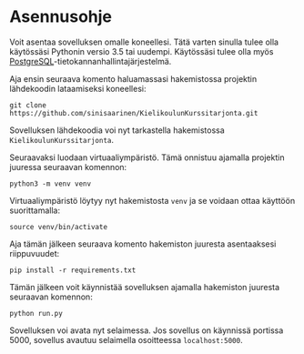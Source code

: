 # Asennusohje

Voit asentaa sovelluksen omalle koneellesi. Tätä varten sinulla tulee olla käytössäsi Pythonin versio 3.5 tai uudempi. Käytössäsi tulee olla myös [PostgreSQL](https://www.postgresql.org/)-tietokannanhallintajärjestelmä. 

Aja ensin seuraava komento haluamassasi hakemistossa projektin lähdekoodin lataamiseksi koneellesi:
```
git clone https://github.com/sinisaarinen/KielikoulunKurssitarjonta.git
```
Sovelluksen lähdekoodia voi nyt tarkastella hakemistossa `KielikoulunKurssitarjonta`.

Seuraavaksi luodaan virtuaaliympäristö. Tämä onnistuu ajamalla projektin juuressa seuraavan komennon:
```
python3 -m venv venv
```
Virtuaaliympäristö löytyy nyt hakemistosta `venv` ja se voidaan ottaa käyttöön suorittamalla:
```
source venv/bin/activate
```

Aja tämän jälkeen seuraava komento hakemiston juuresta asentaaksesi riippuvuudet:
```
pip install -r requirements.txt
```

Tämän jälkeen voit käynnistää sovelluksen ajamalla hakemiston juuresta seuraavan komennon:
```
python run.py
```
Sovelluksen voi avata nyt selaimessa. Jos sovellus on käynnissä portissa 5000, sovellus avautuu selaimella osoitteessa `localhost:5000`.
